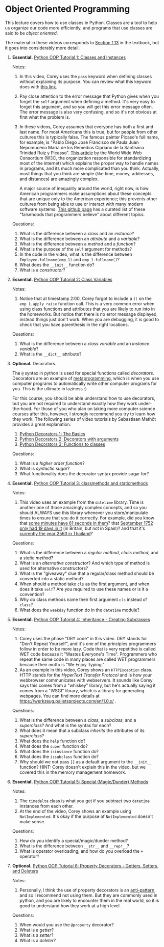 # Object Oriented Programming

This lecture covers how to use classes in Python.
Classes are a tool to help us organize our code more efficiently,
and programs that use classes are said to be *object oriented*.

The material in these videos corresponds to [Section 1.13](https://runestone.academy/runestone/books/published/pythonds/Introduction/ObjectOrientedProgramminginPythonDefiningClasses.html) in the textbook,
but it goes into considerably more detail.


1. **Essential.** [Python OOP Tutorial 1: Classes and Instances](https://www.youtube.com/watch?v=ZDa-Z5JzLYM)

    Notes:

    1. In this video, Corey uses the `pass` keyword when defining classes without explaining its purpose.
       You can review what this keyword does with [this link](https://www.w3schools.com/python/ref_keyword_pass.asp).
    1. Pay close attention to the error message that Python gives when you forget the `self` argument when defining a method.
        It's very easy to forget this argument,
        and so you will get this error message often.
        The error message is also very confusing,
        and so it's not obvious at first what the problem is.
    1. In these videos, Corey assumes that everyone has both a first and last name.
       For most Americans this is true,
       but for people from other cultures this is typically false.
       The famous painter Picaso's full name, for example, is "Pablo Diego José Francisco de Paula Juan Nepomuceno María de los Remedios Cipriano de la Santísima Trinidad Ruiz y Picasso".
       [This article](https://www.w3.org/International/questions/qa-personal-names) by the World Wide Web Consortium (W3C, the organization responsible for standardizing most of the internet) which explains the proper way to handle names in programs,
       and its much more complicated than you think.
       Actually, most things that you think are simple (like time, money, addresses, and distances) are amazingly complex.

       A major source of inequality around the world, right now, is how American programmers make assumptions about these concepts that are unique only to the American experience;
       this prevents other cultures from being able to use or interact with many modern software systems.
       [This github page](https://github.com/kdeldycke/awesome-falsehood) has a curated list of these "falsehoods that programmers believe" about different topics.

    Questions:

    1. What is the difference between a *class* and an *instance*?
    1. What is the difference between an *attribute* and a *variable*?
    1. What is the difference between a *method* and a *function*?
    1. What is the purpose of the `self` argument for methods?
    1. In the code in the video, what is the difference between `Employee.fullname(emp_1)` and `emp_1.fullname()`?
    1. What does the `__init__` function do?
    1. What is a *constructor*?

1. **Essential.** [Python OOP Tutorial 2: Class Variables](https://www.youtube.com/watch?v=BJ-VvGyQxho)

    Notes:

    1. Notice that at timestamp 2:00, Corey forgot to include a `()` on the `emp_1.apply_raise` function call.
       This is a very common error when using class functions and attributes that you are likely to run into in the homeworks.
       But notice that there is no error message displayed,
       instead things just don't work.
       When you are debugging,
       it is good to check that you have parenthesis in the right locations.

    Questions:

    1. What is the difference between a *class variable* and an *instance variable*?
    1. What is the `__dict__` attribute?


1. **Optional.** Decorators.

    The `@` syntax in python is used for special functions called *decorators*.
    Decorators are an example of [metaprogramming](https://en.wikipedia.org/wiki/Metaprogramming),
    which is when you use computer programs to automatically write other computer programs for you.
    This is the ultimate in laziness :)

    For this course, you should be able understand how to use decorators,
    but you are not required to understand exactly how they work under-the-hood.
    For those of you who plan on taking more computer science courses after this, however,
    I strongly recommend you try to learn how they work.
    The following series of video tutorials by Sebastiaan Mathôt provides a great explanation:
    1. [Python Decorators 1: The Basics](https://www.youtube.com/watch?v=PJQ5XopgNog)
    1. [Python Decorators 2: Decorators with arguments](https://www.youtube.com/watch?v=pr1xfd6oTwY)
    1. [Python Decorators 3: Functions to classes](https://www.youtube.com/watch?v=jwcxlZvebDM)

    Questions:
    1. What is a *higher order function*?
    1. What is *syntactic sugar*?
    1. What functionality does the decorator syntax provide sugar for?


1. **Essential.** [Python OOP Tutorial 3: classmethods and staticmethods](https://www.youtube.com/watch?v=rq8cL2XMM5M)

    Notes:
    1. This video uses an example from the `datetime` library.
       Time is another one of those amazingly complex concepts,
       and so you should ALWAYS use this library whenever you store/manipulate times to ensure that you do it correctly.
       For example, did you know that [some minutes have 61 seconds in them](https://www.timeanddate.com/time/leapseconds.html)?
       that [September 1752 only had 19 days in it](https://www.dawn.com/news/1289505) (in Britain, but not in Spain)?
       and that it's [currently the year 2563 in Thailand](https://en.wikipedia.org/wiki/Date_and_time_notation_in_Thailand)?

    Questions:
    1. What is the difference between a *regular method*, *class method*, and a *static method*?
    1. What is an *alternative constructor*?
       And which type of method is used for alternative constructors?
    1. What is the "giveaway" clue that a regular/class method should be converted into a static method?
    1. When should a method take `cls` as the first argument, and when does it take `self`?
       Are you required to use these names or is it a convention?
    1. Why do class methods name their first argument `cls` instead of `class`?
    1. What does the `weekday` function do in the `datetime` module?


1. **Essential.** [Python OOP Tutorial 4: Inheritance - Creating Subclasses](https://www.youtube.com/watch?v=RSl87lqOXDE)

    Notes:
    1. Corey uses the phase "DRY code" in this video.
       DRY stands for "Don't Repeat Yourself",
       and it's one of the principles programmers follow in order to be more lazy.
       Code that is very repetitive is called WET code because it "Wastes Everyone's Time".
       Programmers who repeat the same code in many places are called WET programmers because their motto is "We Enjoy Typing."
    1. As an example in this video, Corey shows an `HTTPException` class.
       HTTP stands for the *HyperText Transfer Protocol* and is how your webbrowser communicates with webservers.
       It sounds like Corey says this comes from a "whiskey" library,
       but he's actually saying it comes from a "WSGI" library,
       which is a library for generating webpages.
       You can find more details at https://werkzeug.palletsprojects.com/en/1.0.x/ .

    Questions:
    1. What is the difference between a *class*, a *subclass*, and a *superclass*?
       And what is the syntax for each?
    1. What does it mean that a subclass *inherits* the attributes of its *superclass*?
    1. What does the `help` function do?
    1. What does the `super` function do?
    1. What does the `isinstance` function do?
    1. What does the `issubclass` function do?
    1. Why should we not pass `[]` as a default argument to the `__init__` function?
       HINT: Corey doesn't explain this in the video, but we covered this in the memory management homework.

1. **Essential.** [Python OOP Tutorial 5: Special (Magic/Dunder) Methods](https://www.youtube.com/watch?v=3ohzBxoFHAY)

    Notes:
    1. The `timedelta` class is what you get if you subtract two `datetime` instances from each other.
    1. At the end of the video, Corey shows an example using `NotImplemented`.
       It's okay if the purpose of `NotImplemented` doesn't make sense.

    Questions:
    1. How do you identify a special/magic/dunder method?
    1. What is the difference between `__str__` and `__repr__`?
    1. What is operator overloading, and how do you overload the `+` operator?

1. **Optional.** [Python OOP Tutorial 6: Property Decorators - Getters, Setters, and Deleters](https://www.youtube.com/watch?v=jCzT9XFZ5bw)

    Notes:
    1. Personally, I think the use of property decorators is an [anti-pattern](https://stackoverflow.com/questions/980601/what-is-an-anti-pattern),
       and so I recommend not using them.
       But they are commonly used in python,
       and you are likely to encounter them in the real world,
       so it is good to understand how they work at a high level.

    Questions:
    1. When would you use the `@property` decorator?
    1. What is a *getter*?
    1. What is a *setter*?
    1. What is a *deleter*?

